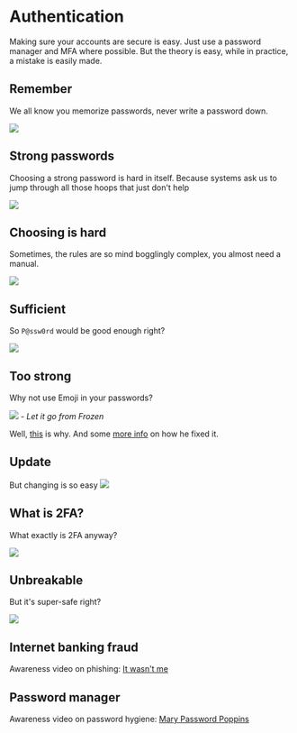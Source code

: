 # Authentication

Making sure your accounts are secure is easy. Just use a password manager and MFA where possible. But the theory is easy, while in practice, a mistake is easily made.

## Remember
We all know you memorize passwords, never write a password down.

![](passwords_memory.jpg)

## Strong passwords
Choosing a strong password is hard in itself. Because systems ask us to jump through all those hoops that just don't help

![](../../publications/2018-02-08_passwords_myths_errors_tip_for_users/password_strength.png)

## Choosing is hard
Sometimes, the rules are so mind bogglingly complex, you almost need a manual.

![](belastingdienst_mkb.png)

## Sufficient
So ```P@ssw0rd``` would be good enough right?

![](P@ssw0rd.png)

## Too strong
Why not use Emoji in your passwords?

![](frozen.jpg)
_- Let it go from Frozen_ 

Well, [this](https://apple.stackexchange.com/questions/202143/i-included-emoji-in-my-password-and-now-i-cant-log-in-to-my-account-on-yosemite) is why. 
And some [more info](https://medium.com/@hvost/why-you-should-not-use-emojis-in-your-passwords-b8db0607e169) on how he fixed it.

## Update
But changing is so easy
![](password_change_signup_sheet.png)

## What is 2FA?
What exactly is 2FA anyway?

![](2FA_gone_wrong.png)

## Unbreakable
But it's super-safe right?

![](2FA_social.jpg)


## Internet banking fraud
Awareness video on phishing: [It wasn't me](https://www.youtube.com/watch?v=HTkdwnwAqlg)

## Password manager
Awareness video on password hygiene: [Mary Password Poppins](https://www.youtube.com/watch?v=IgCHcuCw_RQ)